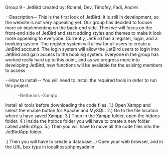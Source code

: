 Group 9 - JetBird
created by: Ronnel, Dev, Timofey, Fadi, Andrei



--Description--
This is the first look of JetBird. It is still in development, so the website is not very appealing yet. Our group has decided to focuse more on implementing on the back-end side. Then we will focus on the front-end side of JetBird and start adding styles
and themes to make it look more appealing to everyone. Currently, JetBird has a register, login, and a booking system. The register system will allow for all users to create a JetBird accound. The login system will allow the JetBird users to login into 
JetBird and gain access to the booking system. Everyone in the group has worked really hard up to this point, and as we progress more into developing JetBird, new functions will be available for the exisintg members to access. 

--How to install--
You will need to install the required tools in order to run this project.

>-Netbeans
>-Xampp
      
Install all tools before downloading the code files.
<Xampp>
1.) Open Xampp and select the enable button for Apache and MySQL.
2.) Go to the file location where u have saved Xampp.
3.) Then in the Xampp folder, open the htdocs folder.
4.) Inside the htdocs folder you will have to create a new folder called JetBirdApp.
5.) Then you will have to move all the code files into the JetBirdApp folder.

<Database>
.) Then you will have to create a database.
.) Open your web browser, and in the URL box type in localhost/phpmyadmin
